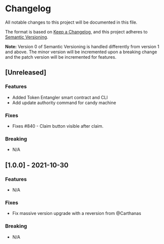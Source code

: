 # Changelog

All notable changes to this project will be documented in this file.

The format is based on [Keep a Changelog](https://keepachangelog.com/en/1.0.0/),
and this project adheres to [Semantic Versioning](https://semver.org/spec/v2.0.0.html).

**Note:** Version 0 of Semantic Versioning is handled differently from version 1 and above.
The minor version will be incremented upon a breaking change and the patch version will be
incremented for features.

## [Unreleased]

### Features

- Added Token Entangler smart contract and CLI
- Add update authority command for candy machine

### Fixes

- Fixes #840 - Claim button visible after claim.

### Breaking

- N/A

## [1.0.0] - 2021-10-30

### Features

- N/A

### Fixes

- Fix massive version upgrade with a reversion from @Carthanas

### Breaking

- N/A

